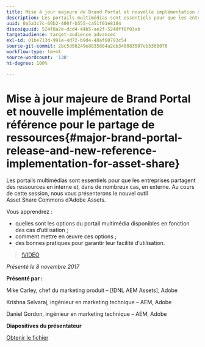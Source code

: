 ```yaml
---
title: Mise à jour majeure de Brand Portal et nouvelle implémentation de référence pour le partage de ressources
description: Les portails multimédias sont essentiels pour que les entreprises partagent des ressources en interne et, dans de nombreux cas, en externe. Au cours de cette session, nous vous présenterons le nouvel outil Asset Share Commons d’Adobe Assets.
uuid: 0a5a3c7c-60b2-400f-b555-ca51f01e8184
discoiquuid: 524f8a2e-dcd4-44b5-ae2f-524dff8f03ab
targetaudience: target-audience advanced
exl-id: 01be713d-991e-4d72-b9d4-48af60793c54
source-git-commit: 2bc5d56249e8835884a2eb348083507eb5308076
workflow-type: tm+mt
source-wordcount: '138'
ht-degree: 100%

---
```


# Mise à jour majeure de Brand Portal et nouvelle implémentation de référence pour le partage de ressources{#major-brand-portal-release-and-new-reference-implementation-for-asset-share}

Les portails multimédias sont essentiels pour que les entreprises partagent des ressources en interne et, dans de nombreux cas, en externe. Au cours de cette session, nous vous présenterons le nouvel outil Asset Share Commons d’Adobe Assets.

Vous apprendrez :

* quelles sont les options du portail multimédia disponibles en fonction des cas d’utilisation ;
* comment mettre en œuvre ces options ;
* des bonnes pratiques pour garantir leur facilité d’utilisation.

>[!VIDEO](https://video.tv.adobe.com/v/20730/?quality=9)

*Présenté le 8 novembre 2017*

**Présenté par :**

Mike Carley, chef du marketing produit – [!DNL AEM Assets], Adobe

Krishna Selvaraj, ingénieur en marketing technique – AEM, Adobe

Daniel Gordon, ingénieur en marketing technique – AEM, Adobe

**Diapositives du présentateur**

[Obtenir le fichier](assets/gems+bp-asset+share+nov+8+17+.pdf)
<!--
[Get back to the Overview](https://helpx.adobe.com/experience-manager/kt/eseminars/gems/aem-index.html)
-->
